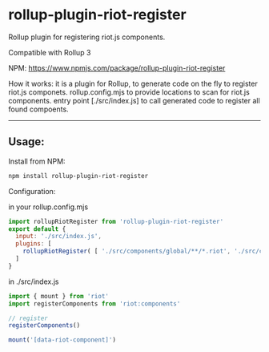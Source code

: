 # rollup-plugin-riot-register
Rollup plugin for registering riot.js components.

Compatible with Rollup 3

NPM: https://www.npmjs.com/package/rollup-plugin-riot-register

How it works:
it is a plugin for Rollup, to generate code on the fly to register riot.js componets.
rollup.config.mjs to provide locations to scan for riot.js components.
entry point [./src/index.js] to call generated code to register all found compoents. 

---
Usage:
---

Install from NPM:
```bash
npm install rollup-plugin-riot-register
```

Configuration:

in your rollup.config.mjs 

```js
import rollupRiotRegister from 'rollup-plugin-riot-register'
export default {
  input: './src/index.js',
  plugins: [
    rollupRiotRegister( [ './src/components/global/**/*.riot', './src/components/local/**/*.riot' ] )
  ]
}
```

in ./src/index.js
```js
import { mount } from 'riot'
import registerComponents from 'riot:components'

// register
registerComponents()

mount('[data-riot-component]')
```
